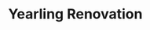 ---
title: Yearling Renovation
description: This project showcases a main floor renovation consisting of mainly cabinets and an upstairs bathroom renovation.  Customer wanted to see the space with a specific style of cabinetry, tile, countertop, handles and pulls.  A new bathroom layout is also showcased.
bannerh1: Yearling Renovation
layout: post
slug: yearling-bathroom
thumbnail: img/Yearling1.jpg

heading: A Stellar Renovation Project

desc: This project showcases a main floor renovation consisting of mainly cabinets and an upstairs bathroom renovation.  Customer wanted to see the space with a specific style of cabinetry, tile, countertop, handles and pulls.  A new bathroom layout is also showcased.

video: https://player.vimeo.com/video/519107719
tour_link: http://yearling.inteck3d.com/

photo1: img/Yearling2.jpg
photo2: img/Yearling3.jpg
photo3: img/Yearling4.jpg


cta: QUESTIONS ABOUT OUR SERVICES?
cta_sub: 
cta_link: /contact
---